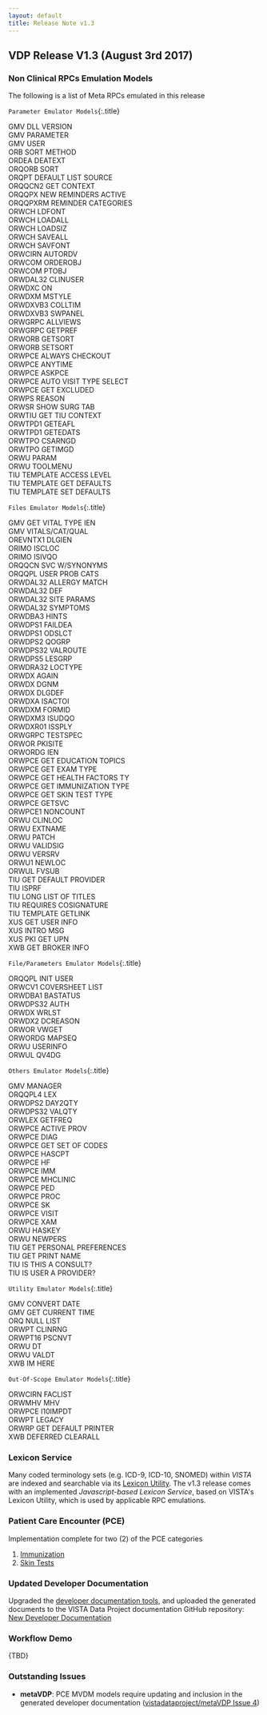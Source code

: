 ```yaml
---
layout: default
title: Release Note v1.3
---
```


## VDP Release V1.3 (August 3rd 2017)

### Non Clinical RPCs Emulation Models

The following is a list of Meta RPCs emulated in this release

`Parameter Emulator Models`{:.title}

GMV DLL VERSION<br/>
GMV PARAMETER<br/>
GMV USER<br/>
ORB SORT METHOD<br/>
ORDEA DEATEXT<br/>
ORQORB SORT<br/>
ORQPT DEFAULT LIST SOURCE<br/>
ORQQCN2 GET CONTEXT<br/>
ORQQPX NEW REMINDERS ACTIVE<br/>
ORQQPXRM REMINDER CATEGORIES<br/>
ORWCH LDFONT<br/>
ORWCH LOADALL<br/>
ORWCH LOADSIZ<br/>
ORWCH SAVEALL<br/>
ORWCH SAVFONT<br/>
ORWCIRN AUTORDV<br/>
ORWCOM ORDEROBJ<br/>
ORWCOM PTOBJ<br/>
ORWDAL32 CLINUSER<br/>
ORWDXC ON<br/>
ORWDXM MSTYLE<br/>
ORWDXVB3 COLLTIM<br/>
ORWDXVB3 SWPANEL<br/>
ORWGRPC ALLVIEWS<br/>
ORWGRPC GETPREF<br/>
ORWORB GETSORT<br/>
ORWORB SETSORT<br/>
ORWPCE ALWAYS CHECKOUT<br/>
ORWPCE ANYTIME<br/>
ORWPCE ASKPCE<br/>
ORWPCE AUTO VISIT TYPE SELECT<br/>
ORWPCE GET EXCLUDED<br/>
ORWPS REASON<br/>
ORWSR SHOW SURG TAB<br/>
ORWTIU GET TIU CONTEXT<br/>
ORWTPD1 GETEAFL<br/>
ORWTPD1 GETEDATS<br/>
ORWTPO CSARNGD<br/>
ORWTPO GETIMGD<br/>
ORWU PARAM<br/>
ORWU TOOLMENU<br/>
TIU TEMPLATE ACCESS LEVEL<br/>
TIU TEMPLATE GET DEFAULTS<br/>
TIU TEMPLATE SET DEFAULTS<br/>

`Files Emulator Models`{:.title}

GMV GET VITAL TYPE IEN<br/>
GMV VITALS/CAT/QUAL<br/>
OREVNTX1 DLGIEN<br/>
ORIMO ISCLOC<br/>
ORIMO ISIVQO<br/>
ORQQCN SVC W/SYNONYMS<br/>
ORQQPL USER PROB CATS<br/>
ORWDAL32 ALLERGY MATCH<br/>
ORWDAL32 DEF<br/>
ORWDAL32 SITE PARAMS<br/>
ORWDAL32 SYMPTOMS<br/>
ORWDBA3 HINTS<br/>
ORWDPS1 FAILDEA<br/>
ORWDPS1 ODSLCT<br/>
ORWDPS2 QOGRP<br/>
ORWDPS32 VALROUTE<br/>
ORWDPS5 LESGRP<br/>
ORWDRA32 LOCTYPE<br/>
ORWDX AGAIN<br/>
ORWDX DGNM<br/>
ORWDX DLGDEF<br/>
ORWDXA ISACTOI<br/>
ORWDXM FORMID<br/>
ORWDXM3 ISUDQO<br/>
ORWDXR01 ISSPLY<br/>
ORWGRPC TESTSPEC<br/>
ORWOR PKISITE<br/>
ORWORDG IEN<br/>
ORWPCE GET EDUCATION TOPICS<br/>
ORWPCE GET EXAM TYPE<br/>
ORWPCE GET HEALTH FACTORS TY<br/>
ORWPCE GET IMMUNIZATION TYPE<br/>
ORWPCE GET SKIN TEST TYPE<br/>
ORWPCE GETSVC<br/>
ORWPCE1 NONCOUNT<br/>
ORWU CLINLOC<br/>
ORWU EXTNAME<br/>
ORWU PATCH<br/>
ORWU VALIDSIG<br/>
ORWU VERSRV<br/>
ORWU1 NEWLOC<br/>
ORWUL FVSUB<br/>
TIU GET DEFAULT PROVIDER<br/>
TIU ISPRF<br/>
TIU LONG LIST OF TITLES<br/>
TIU REQUIRES COSIGNATURE<br/>
TIU TEMPLATE GETLINK<br/>
XUS GET USER INFO<br/>
XUS INTRO MSG<br/>
XUS PKI GET UPN<br/>
XWB GET BROKER INFO<br/>

`File/Parameters Emulator Models`{:.title}

ORQQPL INIT USER<br/>
ORWCV1 COVERSHEET LIST<br/>
ORWDBA1 BASTATUS<br/>
ORWDPS32 AUTH<br/>
ORWDX WRLST<br/>
ORWDX2 DCREASON<br/>
ORWOR VWGET<br/>
ORWORDG MAPSEQ<br/>
ORWU USERINFO<br/>
ORWUL QV4DG<br/>

`Others Emulator Models`{:.title}

GMV MANAGER<br/>
ORQQPL4 LEX<br/>
ORWDPS2 DAY2QTY<br/>
ORWDPS32 VALQTY<br/>
ORWLEX GETFREQ<br/>
ORWPCE ACTIVE PROV<br/>
ORWPCE DIAG<br/>
ORWPCE GET SET OF CODES<br/>
ORWPCE HASCPT<br/>
ORWPCE HF<br/>
ORWPCE IMM<br/>
ORWPCE MHCLINIC<br/>
ORWPCE PED<br/>
ORWPCE PROC<br/>
ORWPCE SK<br/>
ORWPCE VISIT<br/>
ORWPCE XAM<br/>
ORWU HASKEY<br/>
ORWU NEWPERS<br/>
TIU GET PERSONAL PREFERENCES<br/>
TIU GET PRINT NAME<br/>
TIU IS THIS A CONSULT?<br/>
TIU IS USER A PROVIDER?<br/>

`Utility Emulator Models`{:.title}

GMV CONVERT DATE<br/>
GMV GET CURRENT TIME<br/>
ORQ NULL LIST<br/>
ORWPT CLINRNG<br/>
ORWPT16 PSCNVT<br/>
ORWU DT<br/>
ORWU VALDT<br/>
XWB IM HERE<br/>

`Out-Of-Scope Emulator Models`{:.title}

ORWCIRN FACLIST<br/>
ORWMHV MHV<br/>
ORWPCE I10IMPDT<br/>
ORWPT LEGACY<br/>
ORWRP GET DEFAULT PRINTER<br/>
XWB DEFERRED CLEARALL<br/>


### Lexicon Service

Many coded terminology sets (e.g. ICD-9, ICD-10, SNOMED) within _VISTA_ are indexed and searchable via its [Lexicon Utility](https://www.va.gov/vdl/documents/Clinical/Lexicon_Utility/lextm2_0.pdf).
The v1.3 release comes with an implemented _Javascript-based Lexicon Service_, based on VISTA's Lexicon Utility, which is used by applicable RPC emulations.

### Patient Care Encounter (PCE)

Implementation complete for two (2) of the PCE categories
  1. [Immunization](http://vistadataproject.info/demo/PCE/immunization)
  2. [Skin Tests](http://vistadataproject.info/demo/PCE/skinTest)

### Updated Developer Documentation

Upgraded the [developer documentation tools](https://github.com/vistadataproject/metaVDP/tree/master/definitions/docs), and uploaded the generated documents to the VISTA Data Project documentation GitHub repository:
  [New Developer Documentation](http://vistadataproject.info/artifacts/devdocs/)

### Workflow Demo

{TBD}

### Outstanding Issues
  * **metaVDP**: PCE MVDM models require updating and inclusion in the generated developer documentation ([vistadataproject/metaVDP Issue 4](https://github.com/vistadataproject/metaVDP/issues/4))